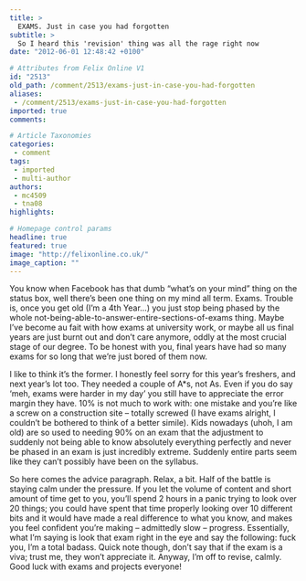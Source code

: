 ```yaml
---
title: >
  EXAMS. Just in case you had forgotten
subtitle: >
  So I heard this 'revision' thing was all the rage right now
date: "2012-06-01 12:48:42 +0100"

# Attributes from Felix Online V1
id: "2513"
old_path: /comment/2513/exams-just-in-case-you-had-forgotten
aliases:
 - /comment/2513/exams-just-in-case-you-had-forgotten
imported: true
comments:

# Article Taxonomies
categories:
 - comment
tags:
 - imported
 - multi-author
authors:
 - mc4509
 - tna08
highlights:

# Homepage control params
headline: true
featured: true
image: "http://felixonline.co.uk/"
image_caption: ""
---
```


You know when Facebook has that dumb “what’s on your mind” thing on the status box, well there’s been one thing on my mind all term. Exams. Trouble is, once you get old (I’m a 4th Year…) you just stop being phased by the whole not-being-able-to-answer-entire-sections-of-exams thing. Maybe I’ve become au fait with how exams at university work, or maybe all us final years are just burnt out and don’t care anymore, oddly at the most crucial stage of our degree. To be honest with you, final years have had so many exams for so long that we’re just bored of them now.

I like to think it’s the former. I honestly feel sorry for this year’s freshers, and next year’s lot too. They needed a couple of A*s, not As. Even if you do say ‘meh, exams were harder in my day’ you still have to appreciate the error margin they have. 10% is not much to work with: one mistake and you’re like a screw on a construction site – totally screwed (I have exams alright, I couldn’t be bothered to think of a better simile). Kids nowadays (uhoh, I am old) are so used to needing 90% on an exam that the adjustment to suddenly not being able to know absolutely everything perfectly and never be phased in an exam is just incredibly extreme. Suddenly entire parts seem like they can’t possibly have been on the syllabus.

So here comes the advice paragraph. Relax, a bit. Half of the battle is staying calm under the pressure. If you let the volume of content and short amount of time get to you, you’ll spend 2 hours in a panic trying to look over 20 things; you could have spent that time properly looking over 10 different bits and it would have made a real difference to what you know, and makes you feel confident you’re making – admittedly slow – progress. Essentially, what I’m saying is look that exam right in the eye and say the following: fuck you, I’m a total badass. Quick note though, don’t say that if the exam is a viva; trust me, they won’t appreciate it. Anyway, I’m off to revise, calmly. Good luck with exams and projects everyone!
